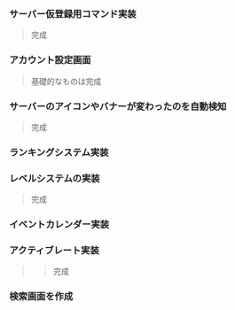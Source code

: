 
### サーバー仮登録用コマンド実装
> 完成

### アカウント設定画面
> 基礎的なものは完成

### サーバーのアイコンやバナーが変わったのを自動検知
> 完成

### ランキングシステム実装

### レベルシステムの実装
> 完成

### イベントカレンダー実装


### アクティブレート実装
>> 完成

### 検索画面を作成

